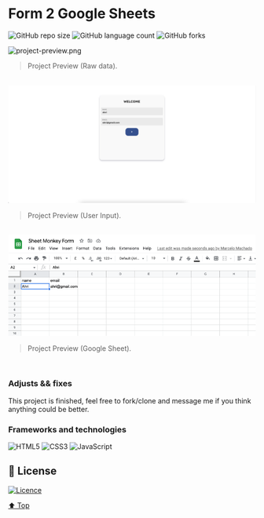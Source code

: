 # Form 2 Google Sheets

![GitHub repo size](https://img.shields.io/github/repo-size/mmaachado/form-to-google-sheets?style=for-the-badge)
![GitHub language count](https://img.shields.io/github/languages/count/mmaachado/form-to-google-sheets?style=for-the-badge)
![GitHub forks](https://img.shields.io/github/forks/mmaachado/form-to-google-sheets?style=for-the-badge)

<img src="/src/assets/img/project-preview" alt="project-preview.png">

> Project Preview (Raw data).
<br>
<img src="/src/assets/img/project-preview-alt.png" alt="project-preview-alt.png">

> Project Preview (User Input).
<br>
<img src="/src/assets/img/project-preview-data.png" alt="project-preview-data.png">

> Project Preview (Google Sheet).
<br>

### Adjusts && fixes

<!-- - [x] Create Project Structures;
- [x] Create 'development' branch;
- [x] Struct HTML/CSS;
- [x] Struct Layout JS;
- [x] Send Validations;
- [x] Integrate Sheet Monkey;
- [x] Animate CSS;
- [x] Create load animation func;
- [x] Add loading animation on send form;
- [x] Add loading animation on send form;
- [x] Add func to remove loading; 
- [x] Remove loading on data sent;
- [x] Test/Debug; -->

This project is finished, feel free to fork/clone and message me if you think anything could be better.

### Frameworks and technologies
![HTML5](https://img.shields.io/badge/html5-%23E34F26.svg?style=for-the-badge&logo=html5&logoColor=white)
![CSS3](https://img.shields.io/badge/css3-%231572B6.svg?style=for-the-badge&logo=css3&logoColor=white)
![JavaScript](https://img.shields.io/badge/javascript-%23323330.svg?style=for-the-badge&logo=javascript&logoColor=%23F7DF1E)

## 📝 License

[![Licence](https://img.shields.io/github/license/Ileriayo/markdown-badges?style=for-the-badge)](./LICENSE)


[⬆ Top](#Form-2-Google-Sheets)<br>